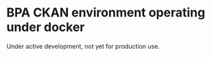 # BPA CKAN environment operating under docker

Under active development, not yet for production use.


